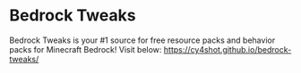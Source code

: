 # Bedrock Tweaks

Bedrock Tweaks is your #1 source for free resource packs and behavior packs for Minecraft Bedrock! Visit below:
https://cy4shot.github.io/bedrock-tweaks/
